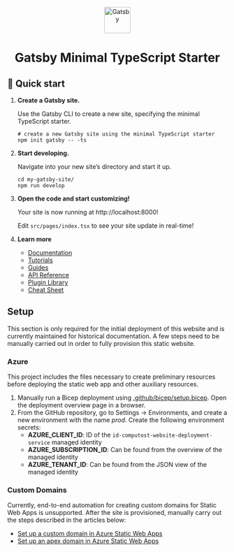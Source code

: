 <p align="center">
  <a href="https://www.gatsbyjs.com/?utm_source=starter&utm_medium=readme&utm_campaign=minimal-starter-ts">
    <img alt="Gatsby" src="https://www.gatsbyjs.com/Gatsby-Monogram.svg" width="60" />
  </a>
</p>
<h1 align="center">
  Gatsby Minimal TypeScript Starter
</h1>

## 🚀 Quick start

1.  **Create a Gatsby site.**

    Use the Gatsby CLI to create a new site, specifying the minimal TypeScript starter.

    ```shell
    # create a new Gatsby site using the minimal TypeScript starter
    npm init gatsby -- -ts
    ```

2.  **Start developing.**

    Navigate into your new site’s directory and start it up.

    ```shell
    cd my-gatsby-site/
    npm run develop
    ```

3.  **Open the code and start customizing!**

    Your site is now running at http://localhost:8000!

    Edit `src/pages/index.tsx` to see your site update in real-time!

4.  **Learn more**

    - [Documentation](https://www.gatsbyjs.com/docs/?utm_source=starter&utm_medium=readme&utm_campaign=minimal-starter-ts)
    - [Tutorials](https://www.gatsbyjs.com/tutorial/?utm_source=starter&utm_medium=readme&utm_campaign=minimal-starter-ts)
    - [Guides](https://www.gatsbyjs.com/tutorial/?utm_source=starter&utm_medium=readme&utm_campaign=minimal-starter-ts)
    - [API Reference](https://www.gatsbyjs.com/docs/api-reference/?utm_source=starter&utm_medium=readme&utm_campaign=minimal-starter-ts)
    - [Plugin Library](https://www.gatsbyjs.com/plugins?utm_source=starter&utm_medium=readme&utm_campaign=minimal-starter-ts)
    - [Cheat Sheet](https://www.gatsbyjs.com/docs/cheat-sheet/?utm_source=starter&utm_medium=readme&utm_campaign=minimal-starter-ts)

## Setup

This section is only required for the initial deployment of this website and is currently maintained for historical documentation. A few steps need to be manually carried out in order to fully provision this static website.

### Azure

This project includes the files necessary to create preliminary resources before deploying the static web app and other auxiliary resources.

1. Manually run a Bicep deployment using [.github/bicep/setup.bicep](./.github/bicep/setup.bicep). Open the deployment overview page in a browser.
2. From the GitHub repository, go to Settings → Environments, and create a new environment with the name _prod_. Create the following environment secrets:
   - **AZURE_CLIENT_ID**: ID of the `id-computost-website-deployment-service` managed identity
   - **AZURE_SUBSCRIPTION_ID**: Can be found from the overview of the managed identity
   - **AZURE_TENANT_ID**: Can be found from the JSON view of the managed identity

### Custom Domains

Currently, end-to-end automation for creating custom domains for Static Web Apps is unsupported. After the site is provisioned, manually carry out the steps described in the articles below:

- [Set up a custom domain in Azure Static Web Apps](https://learn.microsoft.com/en-us/azure/static-web-apps/custom-domain-external)
- [Set up an apex domain in Azure Static Web Apps](https://learn.microsoft.com/en-us/azure/static-web-apps/apex-domain-external)
